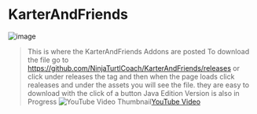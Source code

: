 # KarterAndFriends
![image](https://github.com/user-attachments/assets/354e3209-8236-49d1-9304-1fa75bb05847)

>This is where the KarterAndFriends Addons are posted
>To download the file go to https://github.com/NinjaTurtlCoach/KarterAndFriends/releases
>or click under releases the tag and then when the page loads click realeases and under the assets you will see the file.
>they are easy to download with the click of a button
>Java Edition Version is also in Progress
![YouTube Video Thumbnail](https://github.com/user-attachments/assets/66463350-936a-473e-98bf-ea261f7c2f31
)[YouTube Video](https://www.youtube.com/@Karteriscool635)

